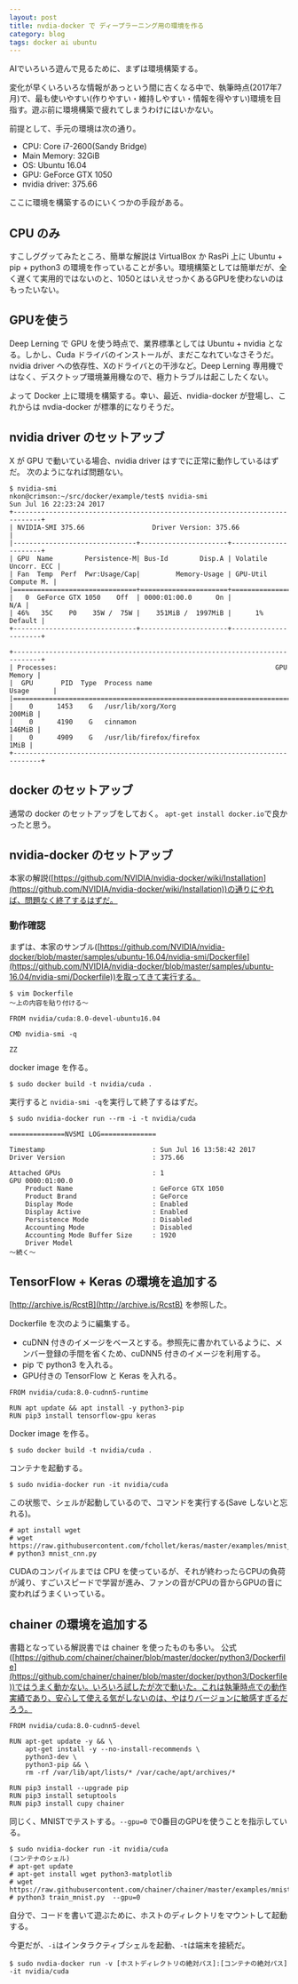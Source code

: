 ```yaml
---
layout: post
title: nvdia-docker で ディープラーニング用の環境を作る
category: blog
tags: docker ai ubuntu
---
```


AIでいろいろ遊んで見るために、まずは環境構築する。

変化が早くいろいろな情報があっという間に古くなる中で、執筆時点(2017年7月)で、最も使いやすい(作りやすい・維持しやすい・情報を得やすい)環境を目指す。遊ぶ前に環境構築で疲れてしまうわけにはいかない。


前提として、手元の環境は次の通り。

* CPU: Core i7-2600(Sandy Bridge)
* Main Memory: 32GiB
* OS: Ubuntu 16.04
* GPU: GeForce GTX 1050
* nvidia driver: 375.66

ここに環境を構築するのにいくつかの手段がある。

## CPU のみ
すこしググッてみたところ、簡単な解説は VirtualBox か RasPi 上に Ubuntu + pip + python3 の環境を作っていることが多い。環境構築としては簡単だが、全く遅くて実用的ではないのと、1050とはいえせっかくあるGPUを使わないのはもったいない。

## GPUを使う
Deep Lerning で GPU を使う時点で、業界標準としては Ubuntu + nvidia となる。しかし、Cuda ドライバのインストールが、まだこなれていなさそうだ。nvidia driver への依存性、Xのドライバとの干渉など。Deep Lerning 専用機ではなく、デスクトップ環境兼用機なので、極力トラブルは起こしたくない。

よって Docker 上に環境を構築する。幸い、最近、nvidia-docker が登場し、これからは nvdia-docker が標準的になりそうだ。

## nvidia driver のセットアッブ

X が GPU で動いている場合、nvidia driver はすでに正常に動作しているはずだ。
次のようになれば問題ない。

```
$ nvidia-smi
nkon@crimson:~/src/docker/example/test$ nvidia-smi
Sun Jul 16 22:23:24 2017
+-----------------------------------------------------------------------------+
| NVIDIA-SMI 375.66                 Driver Version: 375.66                    |
|-------------------------------+----------------------+----------------------+
| GPU  Name        Persistence-M| Bus-Id        Disp.A | Volatile Uncorr. ECC |
| Fan  Temp  Perf  Pwr:Usage/Cap|         Memory-Usage | GPU-Util  Compute M. |
|===============================+======================+======================|
|   0  GeForce GTX 1050    Off  | 0000:01:00.0      On |                  N/A |
| 46%   35C    P0    35W /  75W |    351MiB /  1997MiB |      1%      Default |
+-------------------------------+----------------------+----------------------+
                                                                               
+-----------------------------------------------------------------------------+
| Processes:                                                       GPU Memory |
|  GPU       PID  Type  Process name                               Usage      |
|=============================================================================|
|    0      1453    G   /usr/lib/xorg/Xorg                             200MiB |
|    0      4190    G   cinnamon                                       146MiB |
|    0      4909    G   /usr/lib/firefox/firefox                         1MiB |
+-----------------------------------------------------------------------------+
```

## docker のセットアッブ

通常の docker のセットアッブをしておく。
`apt-get install docker.io`で良かったと思う。

## nvidia-docker のセットアッブ
本家の解説([https://github.com/NVIDIA/nvidia-docker/wiki/Installation](https://github.com/NVIDIA/nvidia-docker/wiki/Installation))の通りにやれば、問題なく終了するはずだ。

### 動作確認

まずは、本家のサンブル([https://github.com/NVIDIA/nvidia-docker/blob/master/samples/ubuntu-16.04/nvidia-smi/Dockerfile](https://github.com/NVIDIA/nvidia-docker/blob/master/samples/ubuntu-16.04/nvidia-smi/Dockerfile))を取ってきて実行する。


```
$ vim Dockerfile
〜上の内容を貼り付ける〜

FROM nvidia/cuda:8.0-devel-ubuntu16.04

CMD nvidia-smi -q

ZZ
```

docker image を作る。
```
$ sudo docker build -t nvidia/cuda .
```

実行すると `nvidia-smi -q`を実行して終了するはずだ。

```
$ sudo nvidia-docker run --rm -i -t nvidia/cuda

==============NVSMI LOG==============

Timestamp                           : Sun Jul 16 13:58:42 2017
Driver Version                      : 375.66

Attached GPUs                       : 1
GPU 0000:01:00.0
    Product Name                    : GeForce GTX 1050
    Product Brand                   : GeForce
    Display Mode                    : Enabled
    Display Active                  : Enabled
    Persistence Mode                : Disabled
    Accounting Mode                 : Disabled
    Accounting Mode Buffer Size     : 1920
    Driver Model
〜続く〜
```

## TensorFlow + Keras の環境を追加する

[http://archive.is/RcstB](http://archive.is/RcstB) を参照した。

Dockerfile を次のように編集する。

* cuDNN 付きのイメージをベースとする。参照先に書かれているように、メンバー登録の手間を省くため、cuDNN5 付きのイメージを利用する。
* pip で python3 を入れる。
* GPU付きの TensorFlow と Keras を入れる。

```
FROM nvidia/cuda:8.0-cudnn5-runtime

RUN apt update && apt install -y python3-pip
RUN pip3 install tensorflow-gpu keras
```

Docker image を作る。

```
$ sudo docker build -t nvidia/cuda .
```

コンテナを起動する。
```
$ sudo nvidia-docker run -it nvidia/cuda
```
この状態で、シェルが起動しているので、コマンドを実行する(Save しないと忘れる)。

```
# apt install wget
# wget https://raw.githubusercontent.com/fchollet/keras/master/examples/mnist_cnn.py
# python3 mnist_cnn.py
```

CUDAのコンパイルまでは CPU を使っているが、それが終わったらCPUの負荷が減り、すごいスピードで学習が進み、ファンの音がCPUの音からGPUの音に変わればうまくいっている。

## chainer の環境を追加する

書籍となっている解説書では chainer を使ったものも多い。
公式([https://github.com/chainer/chainer/blob/master/docker/python3/Dockerfile](https://github.com/chainer/chainer/blob/master/docker/python3/Dockerfile))ではうまく動かない。いろいろ試したが次で動いた。これは執筆時点での動作実績であり、安心して使える気がしないのは、やはりバージョンに敏感すぎるだろう。

```
FROM nvidia/cuda:8.0-cudnn5-devel

RUN apt-get update -y && \
    apt-get install -y --no-install-recommends \
    python3-dev \
    python3-pip && \
    rm -rf /var/lib/apt/lists/* /var/cache/apt/archives/*

RUN pip3 install --upgrade pip
RUN pip3 install setuptools
RUN pip3 install cupy chainer
```

同じく、MNISTでテストする。`--gpu=0` で0番目のGPUを使うことを指示している。

```
$ sudo nvidia-docker run -it nvidia/cuda
(コンテナのシェル)
# apt-get update
# apt-get install wget python3-matplotlib
# wget https://raw.githubusercontent.com/chainer/chainer/master/examples/mnist/train_mnist.py
# python3 train_mnist.py  --gpu=0
```

自分で、コードを書いて遊ぶために、ホストのディレクトリをマウントして起動する。

今更だが、`-i`はインタラクティブシェルを起動、`-t`は端末を接続だ。

```
$ sudo nvdia-docker run -v [ホストディレクトリの絶対パス]:[コンテナの絶対パス] -it nvidia/cuda
```
